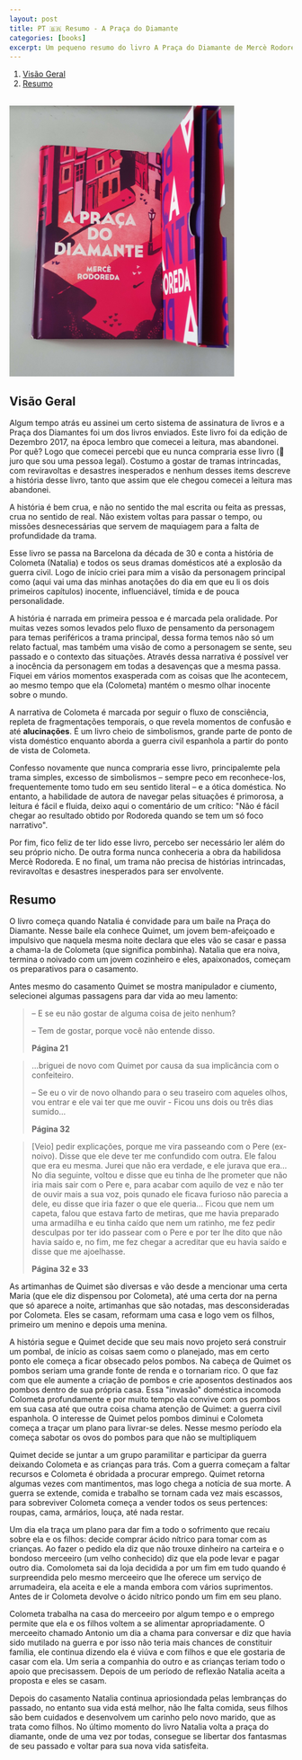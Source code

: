 ```yaml
---
layout: post
title: PT 🇧🇷 Resumo - A Praça do Diamante
categories: [books]
excerpt: Um pequeno resumo do livro A Praça do Diamante de Mercè Rodoreda
---
```


1.  [Visão Geral](#org853b7e9)
2.  [Resumo](#orgbf7049c)

<br>
<img src="/images/2020-06-28-a-praca-do-diamante/20200628_124134.jpg" alt="A praça do Diamante" style="width:400px;"/>


<a id="org853b7e9"></a>


## Visão Geral

Algum tempo atrás eu assinei um certo sistema de assinatura de livros e a Praça dos Diamantes foi um dos livros enviados. Este livro foi da edição de Dezembro 2017, na época lembro que comecei a leitura, mas abandonei. Por quê? Logo que comecei percebi que eu nunca compraria esse livro (👀 juro que sou uma pessoa legal). Costumo a gostar de tramas intrincadas, com reviravoltas e desastres inesperados e nenhum desses items descreve a história desse livro, tanto que assim que ele chegou comecei a leitura mas abandonei.


A história é bem crua, e não no sentido the mal escrita ou feita as pressas, crua no sentido de real. Não existem voltas para passar o tempo, ou missões desnecessárias que servem de maquiagem para a falta de profundidade da trama.


Esse livro se passa na Barcelona da década de 30 e conta a história de Colometa (Natalia) e todos os seus dramas domésticos até a explosão da guerra civil. Logo de início criei para mim a visão da personagem principal como (aqui vai uma das minhas anotações do dia em que eu li os dois primeiros capítulos) inocente, influenciável, tímida e de pouca personalidade.

A história é narrada em primeira pessoa e é marcada pela oralidade. Por muitas vezes somos levados pelo fluxo de pensamento da personagem para temas periféricos a trama principal, dessa forma temos não só um relato factual, mas também uma visão de como a personagem se sente, seu passado e o contexto das situações. Através dessa narrativa é possível ver a inocência da personagem em todas a desavenças que a mesma passa. Fiquei em vários momentos exasperada com as coisas que lhe acontecem, ao mesmo tempo que ela (Colometa) mantém o mesmo olhar inocente sobre o mundo.

A narrativa de Colometa é marcada por seguir o fluxo de consciência, repleta de fragmentações temporais, o que revela momentos de confusão e até **alucinações**. É um livro cheio de simbolismos, grande parte de ponto de vista doméstico enquanto aborda a guerra civil espanhola a partir do ponto de vista de Colometa.

Confesso novamente que nunca compraria esse livro, principalemte pela trama simples, excesso de simbolismos &#x2013; sempre peco em reconhece-los, frequentemente tomo tudo em seu sentido literal &#x2013; e a ótica doméstica. No entanto, a habilidade de autora de navegar pelas situações é primorosa, a leitura é fácil e fluida, deixo aqui o comentário de um crítico: "Não é fácil chegar ao resultado obtido por Rodoreda quando se tem um só foco narrativo".

Por fim, fico feliz de ter lido esse livro, percebo ser necessário ler além do seu próprio nicho. De outra forma nunca conheceria a obra da habilidosa Mercè Rodoreda. E no final, um trama não precisa de histórias intrincadas, reviravoltas e desastres inesperados para ser envolvente.


<a id="orgbf7049c"></a>

## Resumo

O livro começa quando Natalia é convidade para um baile na Praça do Diamante. Nesse baile ela conhece Quimet, um jovem bem-afeiçoado e impulsivo que naquela mesma noite declara que eles vão se casar e passa a chama-la de Colometa (que significa pombinha). Natalia que era noiva, termina o noivado com um jovem cozinheiro e eles, apaixonados, começam os preparativos para o casamento.


Antes mesmo do casamento Quimet se mostra manipulador e ciumento, selecionei algumas passagens para dar vida ao meu lamento:

> &ndash;   E se eu não gostar de alguma coisa de jeito nenhum?
>
> &ndash;   Tem de gostar, porque você não entende disso.
>
> **Página 21**


> &#x2026;briguei de novo com Quimet por causa da sua implicância com o confeiteiro.
>
> &ndash;   Se eu o vir de novo olhando para o seu traseiro com aqueles olhos, vou entrar e ele vai ter que me ouvir - Ficou uns dois ou três dias sumido&#x2026;
>
> **Página 32**

> [Veio] pedir explicações, porque me vira passeando com o Pere (ex-noivo). Disse que ele deve ter me confundido com outra. Ele falou que era eu mesma. Jurei que não era verdade, e ele jurava que era&#x2026; No dia seguinte, voltou e disse que eu tinha de lhe prometer que não iria mais sair com o Pere e, para acabar com aquilo de vez e não ter de ouvir mais a sua voz, pois qunado ele ficava furioso não parecia a dele, eu disse que iria fazer o que ele queria&#x2026; Ficou que nem um capeta, falou que estava farto de metiras, que me havia preparado uma armadilha e eu tinha caído que nem um ratinho, me fez pedir desculpas por ter ido passear com o Pere e por ter lhe dito que não havia saído e, no fim, me fez chegar a acreditar que eu havia saído e disse que me ajoelhasse.
>
> **Página 32 e 33**

As artimanhas de Quimet são diversas e vão desde a mencionar uma certa Maria (que ele diz dispensou por Colometa), até uma certa dor na perna que só aparece a noite, artimanhas que são notadas, mas desconsideradas por Colometa. Eles se casam, reformam uma casa e logo vem os filhos, primeiro um menino e depois uma menina.

A história segue e Quimet decide que seu mais novo projeto será construir um pombal, de início as coisas saem como o planejado, mas em certo ponto ele começa a ficar obsecado pelos pombos. Na cabeça de Quimet os pombos seriam uma grande fonte de renda e o tornariam rico. O que faz com que ele aumente a criação de pombos e crie aposentos destinados aos pombos dentro de sua própria casa. Essa "invasão" doméstica incomoda Colometa profundamente e por muito tempo ela convive com os pombos em sua casa até que outra coisa chama atenção de Quimet: a guerra civil espanhola. O interesse de Quimet pelos pombos diminui e Colometa começa a traçar um plano para livrar-se deles. Nesse mesmo período ela começa sabotar os ovos do pombos para que não se multipliquem

Quimet decide se juntar a um grupo paramilitar e participar da guerra deixando Colometa e as crianças para trás. Com a guerra começam a faltar recursos e Colometa é obridada a procurar emprego. Quimet retorna algumas vezes com mantimentos, mas logo chega a notícia de sua morte. A guerra se extende, comida e trabalho se tornam cada vez mais escassos, para sobreviver Colometa começa a vender todos os seus pertences: roupas, cama, armários, louça, até nada restar.

Um dia ela traça um plano para dar fim a todo o sofrimento que recaiu sobre ela e os filhos: decide comprar ácido nítrico para tomar com as crianças. Ao fazer o pedido ela diz que não trouxe dinheiro na carteira e o bondoso merceeiro (um velho conhecido) diz que ela pode levar e pagar outro dia. Comolometa sai da loja decidida a por um fim em tudo quando é surpreendida pelo mesmo merceeiro que lhe oferece um serviço de arrumadeira, ela aceita e ele a manda embora com vários suprimentos. Antes de ir Colometa devolve o ácido nítrico pondo um fim em seu plano.

Colometa trabalha na casa do merceeiro por algum tempo e o emprego permite que ela e os filhos voltem a se alimentar apropriadamente. O merceeito chamado Antonio um dia a chama para conversar e diz que havia sido mutilado na guerra e por isso não teria mais chances de constituir família, ele continua dizendo ela é viúva e com filhos e que ele gostaria de casar com ela. Um seria a companhia do outro e as crianças teriam todo o apoio que precisassem. Depois de um período de reflexão Natalia aceita a proposta e eles se casam.

Depois do casamento Natalia continua apriosiondada pelas lembranças do passado, no entanto sua vida está melhor, não lhe falta comida, seus filhos são bem cuidados e desenvolvem um carinho pelo novo marido, que as trata como filhos. No último momento do livro Natalia volta a praça do diamante, onde de uma vez por todas, consegue se libertar dos fantasmas de seu passado e voltar para sua nova vida satisfeita.
